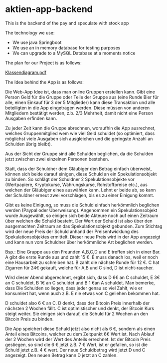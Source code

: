 # aktien-app-backend
This is the backend of the pay and speculate with stock app

The technology we use:
- We use java Springboot
- We use an in memory database for testing purposes
- We can upgrade to a MySQL Database at a moments notice

The plan for our Project is as follows:

[Klassendiagram.pdf](https://github.com/Davo00/aktien-app-backend/files/6823431/Klassendiagram.pdf)

The Idea behind the App is as follows:

Die Web-App Idee ist, dass man online Gruppen erstellen kann. Gibt eine Person Geld für die Gruppe oder Teile der Gruppe aus (eine Runde Bier für alle, einen Einkauf für 3 der 5 Mitglieder) kann diese Transaktion und alle beteiligten in die App eingetragen werden. Diese müssen von anderen Mitgliedern bestätigt werden, z.b. 2/3 Mehrheit, damit nicht eine Person Ausgaben erfinden kann. 

Zu jeder Zeit kann die Gruppe abrechnen, woraufhin die App ausrechnet, welches Gruppenmitglied wem wie viel Geld schuldet (so optimiert, dass möglichst viele Ausgaben sich ausgleichen und die geringste Anzahl an Schulden übrig bleibt). 

Aus der Sicht der Gruppe sind alle Schulden beglichen, da die Schulden jetzt zwischen zwei einzelnen Personen bestehen.

Statt, dass der Schuldner dem Gläubiger den Betrag einfach überweist, können sich beide darauf einigen, diese Schuld an ein Spekulationsobjekt zu binden. So schlägt der Schuldner 2 Spekulationsobjekte vor (Wertpapiere, Kryptokurse, Währungskurse, Rohstoffpreise etc.), aus welchen der Gläubiger eines auswählen kann. Lehnt er beide ab, so kann der Schuldner erneut zwei vorschlagen, bis es zu einer Einigung kommt. 

Gibt es keine Einigung, so muss die Schuld einfach herkömmlich beglichen werden (Paypal oder Überweisung). Angenommen ein Spekulationsobjekt wurde Ausgewählt, so einigen sich beide Akteure noch auf einen Zeitraum über welchen die Schuld besteht. 
Der Wert der Schuld ist also über den ausgemachten Zeitraum an das Spekulationsobjekt gebunden. Zum Stichtag wird der neue Preis der Schuld anhand der Preisentwicklung des Spekulationsobjektes ermittelt. Dieser neue Preis wird in der App angezeigt und kann nun vom Schuldner über herkömmliche Art beglichen werden.


Bsp.: Eine Gruppe aus den Freunden A,B,C,D und E treffen sich in einer Bar. A gibt die erste Runde aus und zahlt 15 €. E muss danach los, weil er noch eine Hausarbeit zu schreiben hat. B zahlt die nächste Runde für 12 €. C hat Zigarren für 24€ gekauft, welche für A,B und C sind, D ist nicht-raucher.

Wird dieser Abend abgerechnet, ergibt sich, dass D 6€ an C schuldet, E 3€ an C schuldet, B 1€ an C schuldet und B 1 €an A schuldet. Man bemerke, dass Die Schulden so liegen, dass jeder genau so viel Zahlt, wie er konsumiert hat, wenn auch z.B. E nie etwas von C geliehen bekommen hat.

D schuldet also 6 € an C. D denkt, dass der Bitcoin Preis innerhalb der nächsten 2 Wochen fällt. C ist optimistischer und denkt, der Bitcoin Kurs steigt weiter. Sie einigen sich darauf, die Schuld für 2 Wochen an den Bitcoin Preis zu binden. 

Die App speichert diese Schuld jetzt also nicht als 6 €, sondern als einen Anteil eines Bitcoins, welcher zu dem Zeitpunkt 6€ Wert ist. Nach Ablauf der 2 Wochen wird der Wert des Anteils errechnet. Ist der Bitcoin Preis gestiegen, so sind die 6 € jetzt z.B. 7 € Wert, ist er gefallen, so ist die Schuld jetzt z.B. 4 € wert. Der neue Schuldbetrag wird jetzt D und C angezeigt. Den neuen Betrag kann D jetzt an C zahlen.



